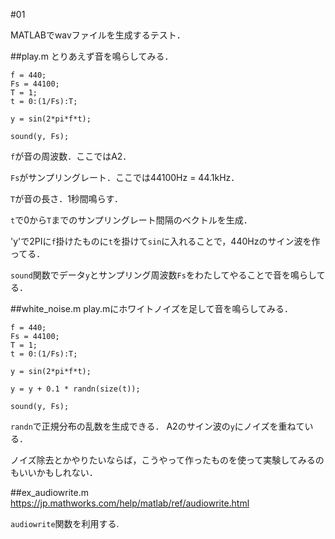 #01

MATLABでwavファイルを生成するテスト．

##play.m
とりあえず音を鳴らしてみる．

    f = 440;
    Fs = 44100;
    T = 1;
    t = 0:(1/Fs):T;

    y = sin(2*pi*f*t);

    sound(y, Fs);

`f`が音の周波数．ここではA2．

`Fs`がサンプリングレート．ここでは44100Hz = 44.1kHz．

`T`が音の長さ．1秒間鳴らす．

`t`で0から`T`までのサンプリングレート間隔のベクトルを生成．

'y'で2PIに`f`掛けたものに`t`を掛けて`sin`に入れることで，440Hzのサイン波を作ってる．

`sound`関数でデータ`y`とサンプリング周波数`Fs`をわたしてやることで音を鳴らしてる．

##white_noise.m
play.mにホワイトノイズを足して音を鳴らしてみる．

    f = 440;
    Fs = 44100;
    T = 1;
    t = 0:(1/Fs):T;

    y = sin(2*pi*f*t);

    y = y + 0.1 * randn(size(t));

    sound(y, Fs);

`randn`で正規分布の乱数を生成できる．
A2のサイン波の`y`にノイズを重ねている．

ノイズ除去とかやりたいならば，こうやって作ったものを使って実験してみるのもいいかもしれない．

##ex_audiowrite.m
https://jp.mathworks.com/help/matlab/ref/audiowrite.html

`audiowrite`関数を利用する.
